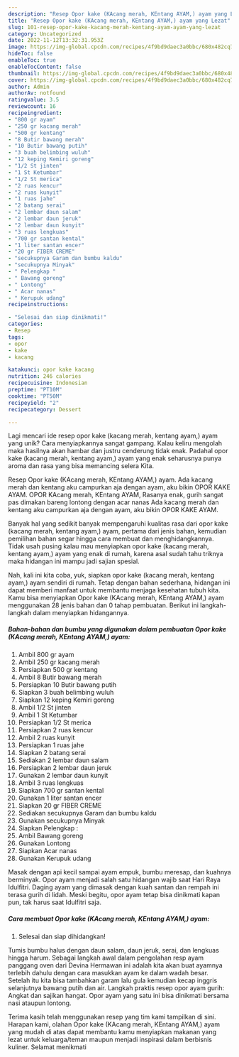```yaml
---
description: "Resep Opor kake (KAcang merah, KEntang AYAM,) ayam yang Lezat"
title: "Resep Opor kake (KAcang merah, KEntang AYAM,) ayam yang Lezat"
slug: 101-resep-opor-kake-kacang-merah-kentang-ayam-ayam-yang-lezat
category: Uncategorized
date: 2022-11-12T13:32:31.953Z
image: https://img-global.cpcdn.com/recipes/4f9bd9daec3a0bbc/680x482cq70/opor-kake-kacang-merah-kentang-ayam-ayam-foto-resep-utama.jpg
hideToc: false
enableToc: true
enableTocContent: false
thumbnail: https://img-global.cpcdn.com/recipes/4f9bd9daec3a0bbc/680x482cq70/opor-kake-kacang-merah-kentang-ayam-ayam-foto-resep-utama.jpg
cover: https://img-global.cpcdn.com/recipes/4f9bd9daec3a0bbc/680x482cq70/opor-kake-kacang-merah-kentang-ayam-ayam-foto-resep-utama.jpg
author: Admin
authorAv: notfound
ratingvalue: 3.5
reviewcount: 16
recipeingredient:
- "800 gr ayam"
- "250 gr kacang merah"
- "500 gr kentang"
- "8 Butir bawang merah"
- "10 Butir bawang putih"
- "3 buah belimbing wuluh"
- "12 keping Kemiri goreng"
- "1/2 St jinten"
- "1 St Ketumbar"
- "1/2 St merica"
- "2 ruas kencur"
- "2 ruas kunyit"
- "1 ruas jahe"
- "2 batang serai"
- "2 lembar daun salam"
- "2 lembar daun jeruk"
- "2 lembar daun kunyit"
- "3 ruas lengkuas"
- "700 gr santan kental"
- "1 liter santan encer"
- "20 gr FIBER CREME"
- "secukupnya Garam dan bumbu kaldu"
- "secukupnya Minyak"
- " Pelengkap "
- " Bawang goreng"
- " Lontong"
- " Acar nanas"
- " Kerupuk udang"
recipeinstructions:

- "Selesai dan siap dinikmati!"
categories:
- Resep
tags:
- opor
- kake
- kacang

katakunci: opor kake kacang 
nutrition: 246 calories
recipecuisine: Indonesian
preptime: "PT10M"
cooktime: "PT50M"
recipeyield: "2"
recipecategory: Dessert

---
```





Lagi mencari ide resep opor kake (kacang merah, kentang ayam,) ayam yang unik? Cara menyiapkannya sangat gampang. Kalau keliru mengolah maka hasilnya akan hambar dan justru cenderung tidak enak. Padahal opor kake (kacang merah, kentang ayam,) ayam yang enak seharusnya punya aroma dan rasa yang bisa memancing selera Kita.





Resep Opor kake (KAcang merah, KEntang AYAM,) ayam. Ada kacang merah dan kentang aku campurkan aja dengan ayam, aku bikin OPOR KAKE AYAM. OPOR KAcang merah, KEntang AYAM, Rasanya enak, gurih sangat pas dimakan bareng lontong dengan acar nanas Ada kacang merah dan kentang aku campurkan aja dengan ayam, aku bikin OPOR KAKE AYAM.

Banyak hal yang sedikit banyak mempengaruhi kualitas rasa dari opor kake (kacang merah, kentang ayam,) ayam, pertama dari jenis bahan, kemudian pemilihan bahan segar hingga cara membuat dan menghidangkannya. Tidak usah pusing kalau mau menyiapkan opor kake (kacang merah, kentang ayam,) ayam yang enak di rumah, karena asal sudah tahu triknya maka hidangan ini mampu jadi sajian spesial.






Nah, kali ini kita coba, yuk, siapkan opor kake (kacang merah, kentang ayam,) ayam sendiri di rumah. Tetap dengan bahan sederhana, hidangan ini dapat memberi manfaat untuk membantu menjaga kesehatan tubuh kita. Kamu bisa menyiapkan Opor kake (KAcang merah, KEntang AYAM,) ayam menggunakan 28 jenis bahan dan 0 tahap pembuatan. Berikut ini langkah-langkah dalam menyiapkan hidangannya.

<!--inarticleads1-->

##### Bahan-bahan dan bumbu yang digunakan dalam pembuatan Opor kake (KAcang merah, KEntang AYAM,) ayam:

1. Ambil 800 gr ayam
1. Ambil 250 gr kacang merah
1. Persiapkan 500 gr kentang
1. Ambil 8 Butir bawang merah
1. Persiapkan 10 Butir bawang putih
1. Siapkan 3 buah belimbing wuluh
1. Siapkan 12 keping Kemiri goreng
1. Ambil 1/2 St jinten
1. Ambil 1 St Ketumbar
1. Persiapkan 1/2 St merica
1. Persiapkan 2 ruas kencur
1. Ambil 2 ruas kunyit
1. Persiapkan 1 ruas jahe
1. Siapkan 2 batang serai
1. Sediakan 2 lembar daun salam
1. Persiapkan 2 lembar daun jeruk
1. Gunakan 2 lembar daun kunyit
1. Ambil 3 ruas lengkuas
1. Siapkan 700 gr santan kental
1. Gunakan 1 liter santan encer
1. Siapkan 20 gr FIBER CREME
1. Sediakan secukupnya Garam dan bumbu kaldu
1. Gunakan secukupnya Minyak
1. Siapkan  Pelengkap :
1. Ambil  Bawang goreng
1. Gunakan  Lontong
1. Siapkan  Acar nanas
1. Gunakan  Kerupuk udang


Masak dengan api kecil sampai ayam empuk, bumbu meresap, dan kuahnya berminyak. Opor ayam menjadi salah satu hidangan wajib saat Hari Raya Idulfitri. Daging ayam yang dimasak dengan kuah santan dan rempah ini terasa gurih di lidah. Meski begitu, opor ayam tetap bisa dinikmati kapan pun, tak harus saat Idulfitri saja. 

<!--inarticleads2-->

##### Cara membuat Opor kake (KAcang merah, KEntang AYAM,) ayam:


1. Selesai dan siap dihidangkan!

Tumis bumbu halus dengan daun salam, daun jeruk, serai, dan lengkuas hingga harum. Sebagai langkah awal dalam pengolahan resp ayam panggang oven dari Devina Hermawan ini adalah kita akan buat ayamnya terlebih dahulu dengan cara masukkan ayam ke dalam wadah besar. Setelah itu kita bisa tambahkan garam lalu gula kemudian kecap inggris selanjutnya bawang putih dan air. Langkah praktis resep opor ayam gurih: Angkat dan sajikan hangat. Opor ayam yang satu ini bisa dinikmati bersama nasi ataupun lontong. 

Terima kasih telah menggunakan resep yang tim kami tampilkan di sini. Harapan kami, olahan Opor kake (KAcang merah, KEntang AYAM,) ayam yang mudah di atas dapat membantu kamu menyiapkan makanan yang lezat untuk keluarga/teman maupun menjadi inspirasi dalam berbisnis kuliner. Selamat menikmati
